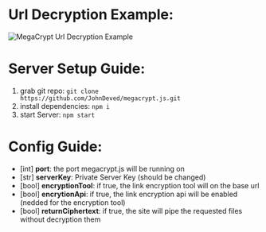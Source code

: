 # Url Decryption Example:

![MegaCrypt Url Decryption Example](https://i.imgur.com/TjbPUcM.png)

# Server Setup Guide:

1. grab git repo: `git clone https://github.com/JohnDeved/megacrypt.js.git`
2. install dependencies: `npm i`
3. start Server: `npm start`

# Config Guide:

 - [int] __port__: the port megacrypt.js will be running on
 - [str] __serverKey__: Private Server Key (should be changed)
 - [bool] __encryptionTool__: if true, the link encryption tool will on the base url
 - [bool] __encrytionApi__: if true, the link encryption api will be enabled (nedded for the encryption tool)
 - [bool] __returnCiphertext__: if true, the site will pipe the requested files without decryption them
